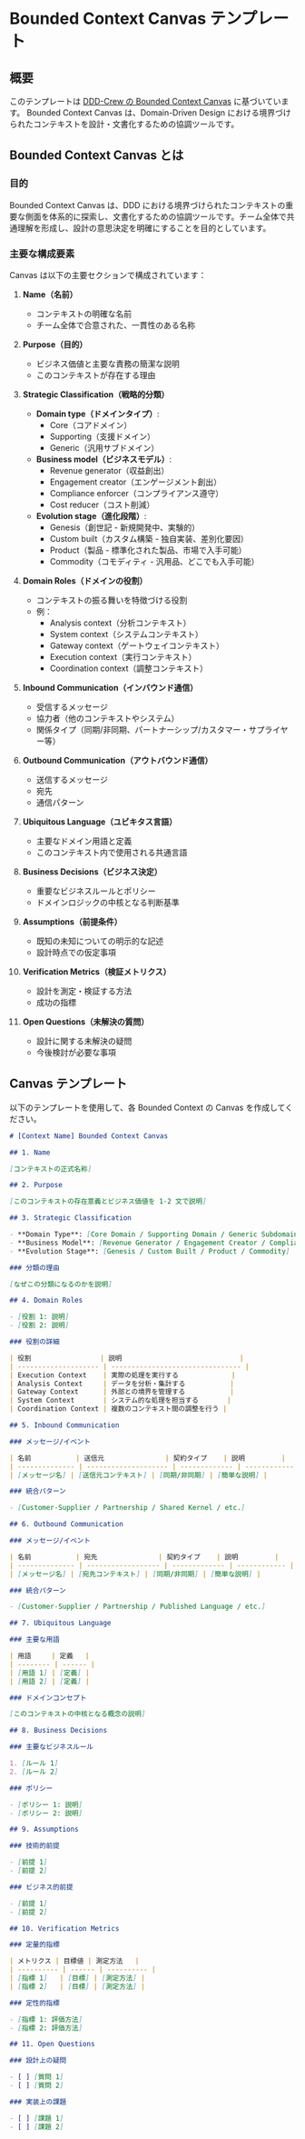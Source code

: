 # Bounded Context Canvas テンプレート

## 概要

このテンプレートは [DDD-Crew の Bounded Context Canvas](https://github.com/ddd-crew/bounded-context-canvas) に基づいています。
Bounded Context Canvas は、Domain-Driven Design における境界づけられたコンテキストを設計・文書化するための協調ツールです。

## Bounded Context Canvas とは

### 目的

Bounded Context Canvas は、DDD における境界づけられたコンテキストの重要な側面を体系的に探索し、文書化するための協調ツールです。チーム全体で共通理解を形成し、設計の意思決定を明確にすることを目的としています。

### 主要な構成要素

Canvas は以下の主要セクションで構成されています：

1. **Name（名前）**

   - コンテキストの明確な名前
   - チーム全体で合意された、一貫性のある名称

2. **Purpose（目的）**

   - ビジネス価値と主要な責務の簡潔な説明
   - このコンテキストが存在する理由

3. **Strategic Classification（戦略的分類）**

   - **Domain type（ドメインタイプ）**:
     - Core（コアドメイン）
     - Supporting（支援ドメイン）
     - Generic（汎用サブドメイン）
   - **Business model（ビジネスモデル）**:
     - Revenue generator（収益創出）
     - Engagement creator（エンゲージメント創出）
     - Compliance enforcer（コンプライアンス遵守）
     - Cost reducer（コスト削減）
   - **Evolution stage（進化段階）**:
     - Genesis（創世記 - 新規開発中、実験的）
     - Custom built（カスタム構築 - 独自実装、差別化要因）
     - Product（製品 - 標準化された製品、市場で入手可能）
     - Commodity（コモディティ - 汎用品、どこでも入手可能）

4. **Domain Roles（ドメインの役割）**

   - コンテキストの振る舞いを特徴づける役割
   - 例：
     - Analysis context（分析コンテキスト）
     - System context（システムコンテキスト）
     - Gateway context（ゲートウェイコンテキスト）
     - Execution context（実行コンテキスト）
     - Coordination context（調整コンテキスト）

5. **Inbound Communication（インバウンド通信）**

   - 受信するメッセージ
   - 協力者（他のコンテキストやシステム）
   - 関係タイプ（同期/非同期、パートナーシップ/カスタマー・サプライヤー等）

6. **Outbound Communication（アウトバウンド通信）**

   - 送信するメッセージ
   - 宛先
   - 通信パターン

7. **Ubiquitous Language（ユビキタス言語）**

   - 主要なドメイン用語と定義
   - このコンテキスト内で使用される共通言語

8. **Business Decisions（ビジネス決定）**

   - 重要なビジネスルールとポリシー
   - ドメインロジックの中核となる判断基準

9. **Assumptions（前提条件）**

   - 既知の未知についての明示的な記述
   - 設計時点での仮定事項

10. **Verification Metrics（検証メトリクス）**

    - 設計を測定・検証する方法
    - 成功の指標

11. **Open Questions（未解決の質問）**
    - 設計に関する未解決の疑問
    - 今後検討が必要な事項

## Canvas テンプレート

以下のテンプレートを使用して、各 Bounded Context の Canvas を作成してください。

```md
# [Context Name] Bounded Context Canvas

## 1. Name

[コンテキストの正式名称]

## 2. Purpose

[このコンテキストの存在意義とビジネス価値を 1-2 文で説明]

## 3. Strategic Classification

- **Domain Type**: [Core Domain / Supporting Domain / Generic Subdomain]
- **Business Model**: [Revenue Generator / Engagement Creator / Compliance Enforcer / Cost Reducer]
- **Evolution Stage**: [Genesis / Custom Built / Product / Commodity]

### 分類の理由

[なぜこの分類になるのかを説明]

## 4. Domain Roles

- [役割 1: 説明]
- [役割 2: 説明]

### 役割の詳細

| 役割                 | 説明                             |
| -------------------- | -------------------------------- |
| Execution Context    | 実際の処理を実行する             |
| Analysis Context     | データを分析・集計する           |
| Gateway Context      | 外部との境界を管理する           |
| System Context       | システム的な処理を担当する       |
| Coordination Context | 複数のコンテキスト間の調整を行う |

## 5. Inbound Communication

### メッセージ/イベント

| 名前           | 送信元               | 契約タイプ    | 説明         |
| -------------- | -------------------- | ------------- | ------------ |
| [メッセージ名] | [送信元コンテキスト] | [同期/非同期] | [簡単な説明] |

### 統合パターン

- [Customer-Supplier / Partnership / Shared Kernel / etc.]

## 6. Outbound Communication

### メッセージ/イベント

| 名前           | 宛先               | 契約タイプ    | 説明         |
| -------------- | ------------------ | ------------- | ------------ |
| [メッセージ名] | [宛先コンテキスト] | [同期/非同期] | [簡単な説明] |

### 統合パターン

- [Customer-Supplier / Partnership / Published Language / etc.]

## 7. Ubiquitous Language

### 主要な用語

| 用語     | 定義   |
| -------- | ------ |
| [用語 1] | [定義] |
| [用語 2] | [定義] |

### ドメインコンセプト

[このコンテキストの中核となる概念の説明]

## 8. Business Decisions

### 主要なビジネスルール

1. [ルール 1]
2. [ルール 2]

### ポリシー

- [ポリシー 1: 説明]
- [ポリシー 2: 説明]

## 9. Assumptions

### 技術的前提

- [前提 1]
- [前提 2]

### ビジネス的前提

- [前提 1]
- [前提 2]

## 10. Verification Metrics

### 定量的指標

| メトリクス | 目標値 | 測定方法   |
| ---------- | ------ | ---------- |
| [指標 1]   | [目標] | [測定方法] |
| [指標 2]   | [目標] | [測定方法] |

### 定性的指標

- [指標 1: 評価方法]
- [指標 2: 評価方法]

## 11. Open Questions

### 設計上の疑問

- [ ] [質問 1]
- [ ] [質問 2]

### 実装上の課題

- [ ] [課題 1]
- [ ] [課題 2]
```
